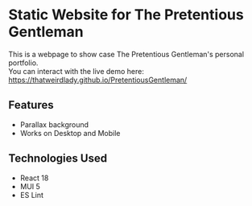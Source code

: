 #  Static Website for The Pretentious Gentleman

This is a webpage to show case The Pretentious Gentleman's personal portfolio.  
You can interact with the live demo here: https://thatweirdlady.github.io/PretentiousGentleman/

## Features

- Parallax background
- Works on Desktop and Mobile

## Technologies Used

- React 18
- MUI 5
- ES Lint
